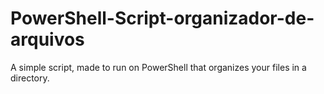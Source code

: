 # PowerShell-Script-organizador-de-arquivos
A simple script, made to run on PowerShell that organizes your files in a directory.
